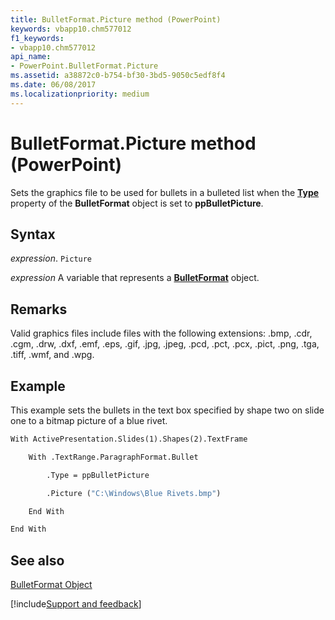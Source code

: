 ```yaml
---
title: BulletFormat.Picture method (PowerPoint)
keywords: vbapp10.chm577012
f1_keywords:
- vbapp10.chm577012
api_name:
- PowerPoint.BulletFormat.Picture
ms.assetid: a38872c0-b754-bf30-3bd5-9050c5edf8f4
ms.date: 06/08/2017
ms.localizationpriority: medium
---
```



# BulletFormat.Picture method (PowerPoint)

Sets the graphics file to be used for bullets in a bulleted list when the **[Type](PowerPoint.BulletFormat.Type.md)** property of the **BulletFormat** object is set to **ppBulletPicture**.


## Syntax

_expression_. `Picture`

_expression_ A variable that represents a **[BulletFormat](PowerPoint.BulletFormat.md)** object.


## Remarks

Valid graphics files include files with the following extensions: .bmp, .cdr, .cgm, .drw, .dxf, .emf, .eps, .gif, .jpg, .jpeg, .pcd, .pct, .pcx, .pict, .png, .tga, .tiff, .wmf, and .wpg.


## Example

This example sets the bullets in the text box specified by shape two on slide one to a bitmap picture of a blue rivet.


```vb
With ActivePresentation.Slides(1).Shapes(2).TextFrame

    With .TextRange.ParagraphFormat.Bullet

        .Type = ppBulletPicture

        .Picture ("C:\Windows\Blue Rivets.bmp")

    End With

End With
```


## See also


[BulletFormat Object](PowerPoint.BulletFormat.md)

[!include[Support and feedback](~/includes/feedback-boilerplate.md)]